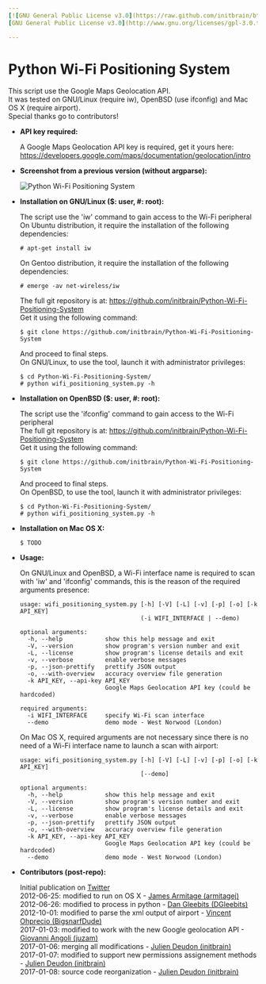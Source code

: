 ```yaml
---
[![GNU General Public License v3.0](https://raw.github.com/initbrain/btsmapper/master/btsmapper/images/logo_gpl_v3.png)](http://www.gnu.org/licenses/gpl-3.0.txt)  
[GNU General Public License v3.0](http://www.gnu.org/licenses/gpl-3.0.txt)

---
```


Python Wi-Fi Positioning System
===============================

This script use the Google Maps Geolocation API.  
It was tested on GNU/Linux (require iw), OpenBSD (use ifconfig) and Mac OS X (require airport).  
Special thanks go to contributors!


*   **API key required:**

    A Google Maps Geolocation API key is required, get it yours here:
    https://developers.google.com/maps/documentation/geolocation/intro


*   **Screenshot from a previous version (without argparse):**

    ![Python Wi-Fi Positioning System](https://raw.githubusercontent.com/initbrain/Python-Wi-Fi-Positioning-System/master/demo/GNU_Linux_20170108.png)


*   **Installation on GNU/Linux ($: user, #: root):**

    The script use the 'iw' command to gain access to the Wi-Fi peripheral  
    On Ubuntu distribution, it require the installation of the following dependencies:

        # apt-get install iw

    On Gentoo distribution, it require the installation of the following dependencies:

        # emerge -av net-wireless/iw

    The full git repository is at: <https://github.com/initbrain/Python-Wi-Fi-Positioning-System>  
    Get it using the following command:

        $ git clone https://github.com/initbrain/Python-Wi-Fi-Positioning-System

    And proceed to final steps.  
    On GNU/Linux, to use the tool, launch it with administrator privileges:

        $ cd Python-Wi-Fi-Positioning-System/
        # python wifi_positioning_system.py -h


*   **Installation on OpenBSD ($: user, #: root):**

    The script use the 'ifconfig' command to gain access to the Wi-Fi peripheral  
    The full git repository is at: <https://github.com/initbrain/Python-Wi-Fi-Positioning-System>  
    Get it using the following command:

        $ git clone https://github.com/initbrain/Python-Wi-Fi-Positioning-System

    And proceed to final steps.  
    On OpenBSD, to use the tool, launch it with administrator privileges:

        $ cd Python-Wi-Fi-Positioning-System/
        # python wifi_positioning_system.py -h


*   **Installation on Mac OS X:**

        $ TODO


*   **Usage:**

    On GNU/Linux and OpenBSD, a Wi-Fi interface name is required to scan with 'iw' and 'ifconfig' commands, this is the reason of the required arguments presence:

        usage: wifi_positioning_system.py [-h] [-V] [-L] [-v] [-p] [-o] [-k API_KEY]
                                          (-i WIFI_INTERFACE | --demo)

        optional arguments:
          -h, --help            show this help message and exit
          -V, --version         show program's version number and exit
          -L, --license         show program's license details and exit
          -v, --verbose         enable verbose messages
          -p, --json-prettify   prettify JSON output
          -o, --with-overview   accuracy overview file generation
          -k API_KEY, --api-key API_KEY
                                Google Maps Geolocation API key (could be hardcoded)

        required arguments:
          -i WIFI_INTERFACE     specify Wi-Fi scan interface
          --demo                demo mode - West Norwood (London)


    On Mac OS X, required arguments are not necessary since there is no need of a Wi-Fi interface name to launch a scan with airport:

        usage: wifi_positioning_system.py [-h] [-V] [-L] [-v] [-p] [-o] [-k API_KEY]
                                          [--demo]

        optional arguments:
          -h, --help            show this help message and exit
          -V, --version         show program's version number and exit
          -L, --license         show program's license details and exit
          -v, --verbose         enable verbose messages
          -p, --json-prettify   prettify JSON output
          -o, --with-overview   accuracy overview file generation
          -k API_KEY, --api-key API_KEY
                                Google Maps Geolocation API key (could be hardcoded)
          --demo                demo mode - West Norwood (London)


*   **Contributors (post-repo):**

    Initial publication on [Twitter](https://twitter.com/initbrain/status/215019236102377472)  
    2012-06-25: modified to run on OS X - [James Armitage (armitagej)](https://twitter.com/armitagej)  
    2012-06-26: modified to process in python - [Dan Gleebits (DGleebits)](https://twitter.com/DGleebits)  
    2012-10-01: modified to parse the xml output of airport - [Vincent Ohprecio (BigsnarfDude)](https://twitter.com/BigsnarfDude)  
    2017-01-03: modified to work with the new Google geolocation API - [Giovanni Angoli (juzam)](https://twitter.com/juzam)  
    2017-01-06: merging all modifications - [Julien Deudon (initbrain)](https://twitter.com/initbrain)  
    2017-01-07: modified to support new permissions assignement methods - [Julien Deudon (initbrain)](https://twitter.com/initbrain)  
    2017-01-08: source code reorganization - [Julien Deudon (initbrain)](https://twitter.com/initbrain)
